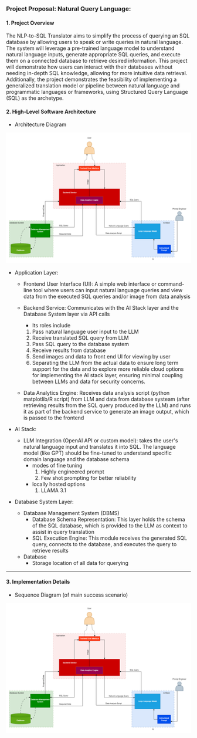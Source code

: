 ### Project Proposal: Natural Query Language: 

#### 1. Project Overview
The NLP-to-SQL Translator aims to simplify the process of querying an SQL database by allowing users to speak or write queries in natural language. The system will leverage a pre-trained language model to understand natural language inputs, generate appropriate SQL queries, and execute them on a connected database to retrieve desired information. This project will demonstrate how users can interact with their databases without needing in-depth SQL knowledge, allowing for more intuitive data retrieval. Additionally, the project demonstrates the feasibility of implementing a generalized translation model or pipeline between natural language and programmatic languages or frameworks, using Structured Query Language (SQL) as the archetype.

#### 2. High-Level Software Architecture

- Architecture Diagram

![Alt text](/Architecture.png)


- Application Layer:
  - Frontend User Interface (UI): A simple web interface or command-line tool where users can input natural language queries and view data from the executed SQL queries and/or image from data analysis
  - Backend Service: Communicates with the AI Stack layer and the Database System layer via API calls
    - Its roles include
    1. Pass natural language user input to the LLM
    2. Receive translated SQL query from LLM
    3. Pass SQL query to the database system
    4. Receive results from database
    5. Send images and data to front end UI for viewing by user
    6. Separating the LLM from the actual data to ensure long term support for the data and to explore more reliable cloud options for implementing the AI stack layer, ensuring minimal coupling between LLMs and data for security concerns.

  - Data Analytics Engine: Receives data analysis script (python matplotlib/R script) from LLM and data from database systeam (after retrieving results from the SQL query produced by the LLM) and runs it as part of the backend service to generate an image output, which is passed to the frontend

- AI Stack:
  - LLM Integration (OpenAI API or custom model): takes the user's natural language input and translates it into SQL. The language model (like GPT) should be fine-tuned to understand specific domain language and the database schema
    - modes of fine tuning
      1. Highly engineered prompt
      2. Few shot prompting for better reliability
    - locally hosted options
      1. LLAMA 3.1

- Database System Layer:
  - Database Management System (DBMS)
    - Database Schema Representation: This layer holds the schema of the SQL database, which is provided to the LLM as context to assist in query translation
    - SQL Execution Engine: This module receives the generated SQL query, connects to the database, and executes the query to retrieve results
  - Database
    - Storage location of all data for querying


---

#### 3. Implementation Details

- Sequence Diagram (of main success scenario)

![Alt text](/Architecture.png)
